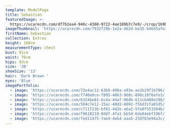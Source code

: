 ```yaml
---
template: ModelPage
title: Sebastian
featuredImage: >-
  https://ucarecdn.com/df7b2ea4-946c-4360-9722-4ae189b7c7e9/-/crop/1690x1292/0,92/-/preview/
imageThumbnail: 'https://ucarecdn.com/7932f29b-1e2a-463d-be35-b46d5afe3028/'
firstName: Sebastian
collection: Extras
height: 180cm
measurementType: chest
bust: 91cm
waist: 76cm
hips: 93cm
size: '30'
shoeSize: '13'
hair: 'Dark Brown '
eyes: 'Blue '
imagePortfolio:
  - image: 'https://ucarecdn.com/72e4ac12-63b8-498a-a93e-ae1b29f1b706/'
  - image: 'https://ucarecdn.com/f740e0ce-f895-4063-960c-898c18f6efe3/'
  - image: 'https://ucarecdn.com/6324be01-6c4a-44af-96db-611cb488e198/'
  - image: 'https://ucarecdn.com/504c7e12-15ac-48d2-8092-f5bd31fa01d5/'
  - image: 'https://ucarecdn.com/c711f23b-bf01-4d2e-a6a2-5fe0f553204b/'
  - image: 'https://ucarecdn.com/f9618219-8dd7-4fa1-bb5d-6de84ebf196f/'
  - image: 'https://ucarecdn.com/fed11475-7ae4-4eb4-aaa5-250783e94a3c/'
---
```


